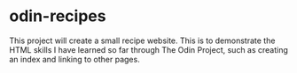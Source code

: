 # odin-recipes
This project will create a small recipe website. This is to demonstrate the HTML skills I have learned so far through The Odin Project, such as creating an index and linking to other pages.